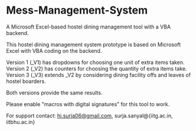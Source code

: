 # Mess-Management-System
A Microsoft Excel-based hostel dining management tool with a VBA backend.

This hostel dining management system prototype is based on Microsoft Excel with VBA coding on the backend.

Version 1 (_V1) has dropdowns for choosing one unit of extra items taken.
Version 2 (_V2) has counters for choosing the quantity of extra items take.
Version 3 (_V3) extends _V2 by considering dining facility offs and leaves of hostel boarders.

Both versions provide the same results.

Please enable "macros with digital signatures" for this tool to work.

For support contact:
hi.surja06@gmail.com, surja.sanyal@{iitg.ac.in, iitbhu.ac.in}
